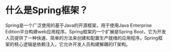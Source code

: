 # 什么是Spring框架？


Spring是一个广泛使用的基于Java的开源框架，用于使用Java Enterprise Edition平台构建web应用程序。Spring框架的一个扩展是Spring Boot，它为开发人员提供了一种快速、简单的方法来创建和配置生产就绪的应用程序。Spring框架的核心逻辑是依赖注入，它允许开发人员构建解耦的IT架构。
